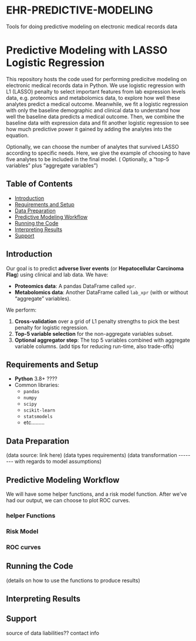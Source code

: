 # EHR-PREDICTIVE-MODELING
Tools for doing predictive modeling on electronic medical records data

# Predictive Modeling with LASSO Logistic Regression
This repository hosts the code used for performing predicitve modeling on electronic medical records data in Python. We use logistic regression with L1 (LASSO) penalty to select important features from lab expression levels data, e.g. proteomics and metabolomics data, to explore how well these analytes predict a medical outcome. Meanwhile, we fit a logistic regression with only the baseline demographic and clinical data to understand how well the baseline data predicts a medical outcome. Then, we combine the baseline data with expression data and fit another logistic regression to see how much predictive power it gained by adding the analytes into the equation.

Optionally, we can choose the number of analytes that survived LASSO according to specific needs. Here, we give the example of choosing to have five analytes to be included in the final model.
( Optionally, a “top-5 variables” plus “aggregate variables”)

## Table of Contents
- [Introduction](#introduction)
- [Requirements and Setup](#requirements-and-setup)
- [Data Preparation](#data-preparation)
- [Predictive Modeling Workflow](#predictive-modeling-workflow)
- [Running the Code](#running-the-code)
- [Interpreting Results](#interpreting-results)
- [Support](#support)


## Introduction
Our goal is to predict **adverse liver events** (or **Hepatocellular Carcinoma Flag**) using clinical and lab data. We have:
- **Proteomics data**: A pandas DataFrame called `xpr`.
- **Metabolomics data**: Another DataFrame called `lab_xpr` (with or without “aggregate” variables).

We perform:
1. **Cross-validation** over a grid of L1 penalty strengths to pick the best penalty for logistic regression.
2. **Top-5 variable selection** for the non-aggregate variables subset.
3. **Optional aggregator step**: The top 5 variables combined with aggregate variable columns.
(add tips for reducing run-time, also trade-offs)

## Requirements and Setup
- **Python** 3.8+  ????
- Common libraries:
  - `pandas`  
  - `numpy`  
  - `scipy`  
  - `scikit-learn`  
  - `statsmodels`
  - etc.........




## Data Preparation
(data source:   link here)
(data types requirements)
(data transformation -------- with regards to model assumptions)


## Predictive Modeling Workflow
We will have some helper functions, and a risk model function. After we've had our output, we can choose to plot ROC curves.
### helper Functions
### Risk Model
### ROC curves


## Running the Code
(details on how to use the functions to produce results)


## Interpreting Results




## Support
source of data
liabilities??
contact info



##
##
